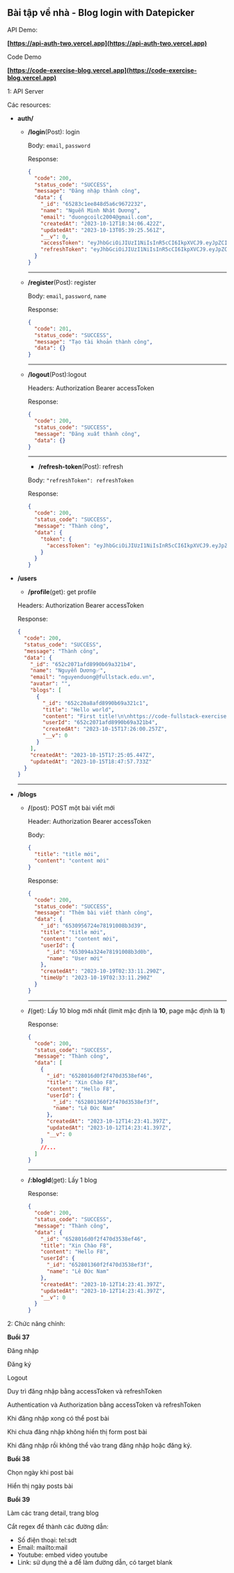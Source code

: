 ## Bài tập về nhà - Blog login with Datepicker

API Demo:

**[https://api-auth-two.vercel.app](https://api-auth-two.vercel.app)**

Code Demo

**[https://code-exercise-blog.vercel.app](https://code-exercise-blog.vercel.app)**

1: API Server

Các resources:

- **auth/**

  - **/login**(Post): login

    Body: `email`, `password`

    Response:

    ```json
    {
      "code": 200,
      "status_code": "SUCCESS",
      "message": "Đăng nhập thành công",
      "data": {
        "_id": "65283c1ee848d5a6c9672232",
        "name": "Nguễn Minh Nhật Dương",
        "email": "duongcoilc2004@gmail.com",
        "createdAt": "2023-10-12T18:34:06.422Z",
        "updatedAt": "2023-10-13T05:39:25.561Z",
        "__v": 0,
        "accessToken": "eyJhbGciOiJIUzI1NiIsInR5cCI6IkpXVCJ9.eyJpZCI6IjY1MjgzYzFlZTg0OGQ1YTZjOTY3MjIzMiIsImlhdCI6MTY5NzE3NjUxNCwiZXhwIjoxNjk3MTgwMTE0fQ.FmUqGebAYDpsAp2UQ_hVPZlld3qVgltL8Tog17yZTMI",
        "refreshToken": "eyJhbGciOiJIUzI1NiIsInR5cCI6IkpXVCJ9.eyJpZCI6IjY1MjgzYzFlZTg0OGQ1YTZjOTY3MjIzMiIsImlhdCI6MTY5NzE3NjUxNCwiZXhwIjoxNjk3MjYyOTE0fQ.VW3v8O7u1yN2zZ0OqM8E00INHXuG47z9mjzbBbprayg"
      }
    }
    ```

    ***

  - **/register**(Post): register

    Body: `email`, `password`, `name`

    Response:

    ```json
    {
      "code": 201,
      "status_code": "SUCCESS",
      "message": "Tạo tài khoản thành công",
      "data": {}
    }
    ```

    ***

  - **/logout**(Post):logout

    Headers: Authorization Bearer accessToken

    Response:

    ```json
    {
      "code": 200,
      "status_code": "SUCCESS",
      "message": "Đăng xuất thành công",
      "data": {}
    }
    ```

    ***

    - **/refresh-token**(Post): refresh

    Body: `"refreshToken": refreshToken`

    Response:

    ```json
    {
      "code": 200,
      "status_code": "SUCCESS",
      "message": "Thành công",
      "data": {
        "token": {
          "accessToken": "eyJhbGciOiJIUzI1NiIsInR5cCI6IkpXVCJ9.eyJpZCI6IjY1MjgzYzFlZTg0OGQ1YTZjOTY3MjIzMiIsImlhdCI6MTY5NzE3Njg3MCwiZXhwIjoxNjk3MTgwNDcwfQ.mRKnrXwSKk9GJmCbx88h4ruknoo4o_w_o02BXkp-Qfk"
        }
      }
    }
    ```

- **/users**

  - **/profile**(get): get profile

  Headers: Authorization Bearer accessToken

  Response:

  ```json
  {
    "code": 200,
    "status_code": "SUCCESS",
    "message": "Thành công",
    "data": {
      "_id": "652c2071afd8990b69a321b4",
      "name": "Nguyễn Dương✅",
      "email": "nguyenduong@fullstack.edu.vn",
      "avatar": "",
      "blogs": [
        {
          "_id": "652c20a8afd8990b69a321c1",
          "title": "Hello world",
          "content": "First title!\n\nhttps://code-fullstack-exercise37.vercel.app\n\ndocument.write('1')",
          "userId": "652c2071afd8990b69a321b4",
          "createdAt": "2023-10-15T17:26:00.257Z",
          "__v": 0
        }
      ],
      "createdAt": "2023-10-15T17:25:05.447Z",
      "updatedAt": "2023-10-15T18:47:57.733Z"
    }
  }
  ```

  ***

- **/blogs**

  - **/**(post): POST một bài viết mới

    Header: Authorization Bearer accessToken

    Body:

    ```json
    {
      "title": "title mới",
      "content": "content mới"
    }
    ```

    Response:

    ```json
    {
      "code": 200,
      "status_code": "SUCCESS",
      "message": "Thêm bài viết thành công",
      "data": {
        "_id": "6530956724e78191008b3d39",
        "title": "title mới",
        "content": "content mới",
        "userId": {
          "_id": "653094a324e78191008b3d0b",
          "name": "User mới"
        },
        "createdAt": "2023-10-19T02:33:11.290Z",
        "timeUp": "2023-10-19T02:33:11.290Z"
      }
    }
    ```

    ***

  - **/**(get): Lấy 10 blog mới nhất (limit mặc định là **10**, page mặc định là **1**)

    Response:

    ```json
    {
      "code": 200,
      "status_code": "SUCCESS",
      "message": "Thành công",
      "data": [
        {
          "_id": "6528016d0f2f470d3538ef46",
          "title": "Xin Chào F8",
          "content": "Hello F8",
          "userId": {
            "_id": "652801360f2f470d3538ef3f",
            "name": "Lê Đức Nam"
          },
          "createdAt": "2023-10-12T14:23:41.397Z",
          "updatedAt": "2023-10-12T14:23:41.397Z",
          "__v": 0
        }
        //...
      ]
    }
    ```

    ***

  - **/:blogId**(get): Lấy 1 blog

    Response:

    ```json
    {
      "code": 200,
      "status_code": "SUCCESS",
      "message": "Thành công",
      "data": {
        "_id": "6528016d0f2f470d3538ef46",
        "title": "Xin Chào F8",
        "content": "Hello F8",
        "userId": {
          "_id": "652801360f2f470d3538ef3f",
          "name": "Lê Đức Nam"
        },
        "createdAt": "2023-10-12T14:23:41.397Z",
        "updatedAt": "2023-10-12T14:23:41.397Z",
        "__v": 0
      }
    }
    ```

2: Chức năng chính:

**Buổi 37**

Đăng nhập

Đăng ký

Logout

Duy trì đăng nhập bằng accessToken và refreshToken

Authentication và Authorization bằng accessToken và refreshToken

Khi đăng nhập xong có thể post bài

Khi chưa đăng nhập không hiển thị form post bài

Khi đăng nhập rồi không thể vào trang đăng nhập hoặc đăng ký.

**Buổi 38**

Chọn ngày khi post bài

Hiển thị ngày posts bài

**Buổi 39**

Làm các trang detail, trang blog

Cắt regex để thành các đường dẫn:

- Số điện thoại: tel:sdt
- Email: mailto:mail
- Youtube: embed video youtube
- Link: sử dụng thẻ a để làm đường dẫn, có target blank
